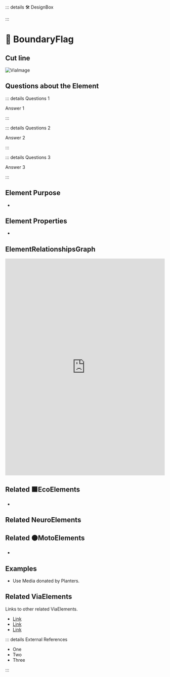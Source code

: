 ::: details 🛠 <dev>DesignBox</dev> 



:::

# 🔺 <route>BoundaryFlag</route>
## Cut line


![ViaImage](/Via/ViaImage.png)

## Questions about the Element

::: details Questions 1

Answer 1

:::

::: details Questions 2

Answer 2

:::

::: details Questions 3

Answer 3

:::

## Element Purpose

- 

## Element Properties

- 

## ElementRelationshipsGraph

<iframe 
    width="100%" 
    height="684" 
    frameborder="0"
    src="https://observablehq.com/embed/@d3/force-directed-graph/2?cells=chart"
></iframe>

## Related 🟩<eco>EcoElements</eco>
- 
## Related <neuro>NeuroElements</neuro>


## Related 🟠<moto>MotoElements</moto>
- 

## Examples

- Use Media donated by Planters. 

## Related <route>ViaElements</route>

Links to other related ViaElements. 

- [Link]()
- [Link]()
- [Link]()

::: details External References

- One
- Two
- Three

:::

